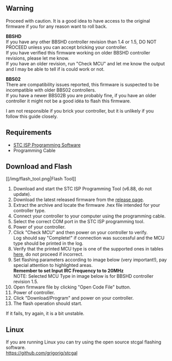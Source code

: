 ## Warning
Proceed with caution. It is a good idea to have access to the original firmware if you for any reason want to roll back.

**BBSHD**  
If you have any other BBSHD controller revision than 1.4 or 1.5, DO NOT PROCEED unless you can accept bricking your controller.  
If you have verified this firmware working on older BBSHD controller revisions, please let me know.  
If you have an older revision, run "Check MCU" and let me know the output and I may be able to tell if is could work or not.

**BBS02**  
There are compatibility issues reported, this firmware is suspected to be incompatible with older BBS02 controllers.  
If you have a newer BBS02B you are probably fine, if you have an older controller it might not be a good idéa to flash this firmware.

I am not responsible if you brick your controller, but it is unlikely if you follow this guide closely.

## Requirements

* [STC ISP Programming Software](http://www.stcmicro.com/rjxz.html)
* Programming Cable

## Download and Flash
[[/img/flash_tool.png|Flash Tool]]

1. Download and start the STC ISP Programming Tool (v6.88, do not update). 
2. Download the latest released firmware from the [release page](https://github.com/danielnilsson9/bbshd-fw/releases).
3. Extract the archive and locate the firmware .hex file intended for your controller type.
4. Connect your controller to your computer using the programming cable.
5. Select the correct COM port in the STC ISP programming tool.
6. Power of your controller. 
7. Click "Check MCU" and then power on your controller to verify.  
Log should say "Complete!" if connection was successful and the MCU type should be printed in the log.
8. Verify that the printed MCU type is one of the supported ones in tables [here](https://github.com/danielnilsson9/bbs-fw/blob/master/README.md), do not proceed if incorrect.
9. Set flashing parameters according to image below (very important!), pay special attention to highlighted areas.  
**Remember to set Input IRC Frequency to to 20MHz**  
NOTE: Selected MCU Type in image below is for BBSHD controller revision 1.5.
10. Open firmware file by clicking "Open Code File" button.
11. Power of controller.
12. Click "Download/Program" and power on your controller.
13. The flash operation should start.


If it fails, try again, it is a bit unstable.

## Linux
If you are running Linux you can try using the open source stcgal flashing software.  
https://github.com/grigorig/stcgal



